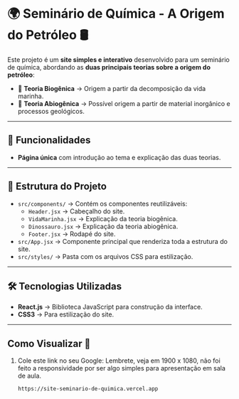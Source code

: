 # 🌍 Seminário de Química - A Origem do Petróleo 🛢️

Este projeto é um **site simples e interativo** desenvolvido para um seminário de química, abordando as **duas principais teorias sobre a origem do petróleo**:  
- 🌿 **Teoria Biogênica** → Origem a partir da decomposição da vida marinha.  
- 🦖 **Teoria Abiogênica** → Possível origem a partir de material inorgânico e processos geológicos.

---

## 📌 Funcionalidades

- **Página única** com introdução ao tema e explicação das duas teorias.


---

## 📂 Estrutura do Projeto

- `src/components/` → Contém os componentes reutilizáveis:
  - `Header.jsx` → Cabeçalho do site.
  - `VidaMarinha.jsx` → Explicação da teoria biogênica.
  - `Dinossauro.jsx` → Explicação da teoria abiogênica.
  - `Footer.jsx` → Rodapé do site.
- `src/App.jsx` → Componente principal que renderiza toda a estrutura do site.
- `src/styles/` → Pasta com os arquivos CSS para estilização.

---

## 🛠️ Tecnologias Utilizadas

- **React.js** → Biblioteca JavaScript para construção da interface.
- **CSS3** → Para estilização do site.

---

## Como Visualizar 📌

1. Cole este link no seu Google: Lembrete, veja em 1900 x 1080, não foi feito a responsividade por ser algo simples para apresentação em sala de aula.
   ```bash
   https://site-seminario-de-quimica.vercel.app
